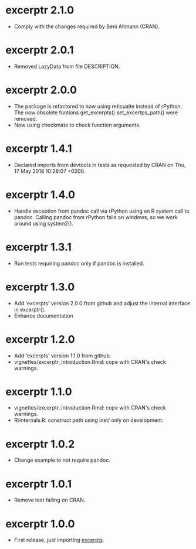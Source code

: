# excerptr 2.1.0

* Comply with the changes required by Beni Altmann (CRAN).

# excerptr 2.0.1

* Removed LazyData from file DESCRIPTION.

# excerptr 2.0.0

* The package is refactored to now using reticualte instead of rPython.
  The now obsolete funtions get\_excerpts() set\_excertps\_path() were removed.
* Now using checkmate to check function arguments.

# excerptr 1.4.1

* Declared imports from devtools in tests as requested by CRAN on Thu, 17 May 2018 10:28:07 +0200.

# excerptr 1.4.0

* Handle exception from pandoc call via rPython using an R system call to pandoc.
  Calling pandoc from rPython fails on windows, so we work around using
  system2().

# excerptr 1.3.1

* Run tests requiring pandoc only if pandoc is installed.

# excerptr 1.3.0

* Add 'excerpts' version 2.0.0 from github and adjust the internal interface in
  excerptr().
* Enhance documentation

# excerptr 1.2.0

* Add 'excerpts' version 1.1.0 from github.
* vignettes/excerptr_Introduction.Rmd: cope with CRAN's check warnings.

# excerptr 1.1.0

* vignettes/excerptr_Introduction.Rmd: cope with CRAN's check warnings.
* R/internals.R: construct path using inst/ only on development.

# excerptr 1.0.2

* Change example to not require pandoc.

# excerptr 1.0.1

* Remove test failing on CRAN.

# excerptr 1.0.0

* First release, just importing [excerpts](https://github.com/fvafrCU/excerpts).

